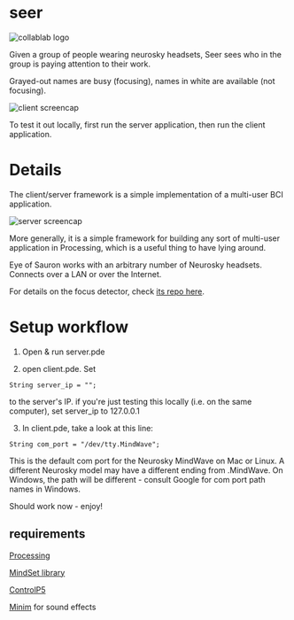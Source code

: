 # seer

![collablab logo](http://collablab.northwestern.edu/images/logo_horiz.png)

Given a group of people wearing neurosky headsets, Seer sees who in the group is paying attention to their work.

Grayed-out names are busy (focusing), names in white are available (not focusing).

![client screencap](http://cosmopol.is/sauron/client.png)

To test it out locally, first run the server application, then run the client application.

# Details
The client/server framework is a simple implementation of a multi-user BCI application. 

![server screencap](http://cosmopol.is/sauron/server.png)

More generally, it is a simple framework for building any sort of multi-user application in Processing, which is a useful thing to have lying around.

Eye of Sauron works with an arbitrary number of Neurosky headsets. Connects over a LAN or over the Internet.

For details on the focus detector, check [its repo here](https://github.com/csmpls/focus-detector).

# Setup workflow

1. Open & run server.pde

2. open client.pde. Set

~~~
String server_ip = "";
~~~

to the server's IP. if you're just testing this locally (i.e. on the same computer), set server_ip to 127.0.0.1

3. In client.pde, take a look at this line:

~~~
String com_port = "/dev/tty.MindWave";
~~~

This is the default com port for the Neurosky MindWave on Mac or Linux. A different Neurosky model may have a different ending from .MindWave. On Windows, the path will be different - consult Google for com port path names in Windows.

Should work now - enjoy!

## requirements
[Processing](http://processing.org)

[MindSet library](http://addi.tv/mindset/)

[ControlP5](http://www.sojamo.de/libraries/controlP5/)

[Minim](http://code.compartmental.net/tools/minim/) for sound effects
